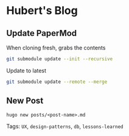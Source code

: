 # Hubert's Blog

## Update PaperMod

When cloning fresh, grabs the contents

```bash
git submodule update --init --recursive 
```

Update to latest

```bash
git submodule update --remote --merge
```

## New Post

`hugo new posts/<post-name>.md`

Tags: `UX`, `design-patterns`, `db`, `lessons-learned`